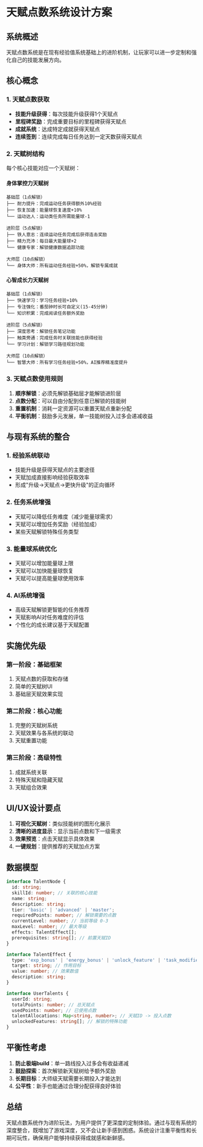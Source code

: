 # 天赋点数系统设计方案

## 系统概述

天赋点数系统是在现有经验值系统基础上的进阶机制，让玩家可以进一步定制和强化自己的技能发展方向。

## 核心概念

### 1. 天赋点数获取
- **技能升级获得**：每次技能升级获得1个天赋点
- **里程碑奖励**：完成重要目标的里程碑获得天赋点
- **成就系统**：达成特定成就获得天赋点
- **连续签到**：连续完成每日任务达到一定天数获得天赋点

### 2. 天赋树结构

每个核心技能对应一个天赋树：

#### 身体掌控力天赋树
```
基础层（1点解锁）
├── 耐力提升：完成运动任务获得额外10%经验
├── 恢复加速：能量球恢复速度+10%
└── 运动达人：运动类任务所需能量球-1

进阶层（5点解锁）
├── 铁人意志：连续运动任务完成后获得连击奖励
├── 精力充沛：每日最大能量球+2
└── 健康专家：解锁健康数据追踪功能

大师层（10点解锁）
└── 身体大师：所有运动任务经验+50%，解锁专属成就
```

#### 心智成长力天赋树
```
基础层（1点解锁）
├── 快速学习：学习任务经验+10%
├── 专注强化：番茄钟时长可自定义(15-45分钟)
└── 知识积累：完成阅读任务额外奖励

进阶层（5点解锁）
├── 深度思考：解锁任务笔记功能
├── 触类旁通：完成任务时关联技能也获得经验
└── 学习计划：解锁学习路径规划功能

大师层（10点解锁）
└── 智慧大师：所有学习任务经验+50%，AI推荐精准度提升
```

### 3. 天赋点数使用规则

1. **顺序解锁**：必须先解锁基础层才能解锁进阶层
2. **点数分配**：可以自由分配到任意已解锁的技能树
3. **重置机制**：消耗一定资源可以重置天赋点重新分配
4. **平衡机制**：鼓励多元发展，单一技能树投入过多会递减收益

## 与现有系统的整合

### 1. 经验系统联动
- 技能升级是获得天赋点的主要途径
- 天赋加成直接影响经验获取效率
- 形成"升级→天赋点→更快升级"的正向循环

### 2. 任务系统增强
- 天赋可以降低任务难度（减少能量球需求）
- 天赋可以增加任务奖励（经验加成）
- 某些天赋解锁特殊任务类型

### 3. 能量球系统优化
- 天赋可以增加能量球上限
- 天赋可以加快能量球恢复
- 天赋可以提高能量球使用效率

### 4. AI系统增强
- 高级天赋解锁更智能的任务推荐
- 天赋影响AI对任务难度的评估
- 个性化的成长建议基于天赋配置

## 实施优先级

### 第一阶段：基础框架
1. 天赋点数的获取和存储
2. 简单的天赋树UI
3. 基础层天赋效果实现

### 第二阶段：核心功能
1. 完整的天赋树系统
2. 天赋效果与各系统的联动
3. 天赋重置功能

### 第三阶段：高级特性
1. 成就系统关联
2. 特殊天赋和隐藏天赋
3. 天赋组合效果

## UI/UX设计要点

1. **可视化天赋树**：类似技能树的图形化展示
2. **清晰的进度显示**：显示当前点数和下一级需求
3. **效果预览**：点击天赋显示具体效果
4. **一键规划**：提供推荐的天赋加点方案

## 数据模型

```typescript
interface TalentNode {
  id: string;
  skillId: number; // 关联的核心技能
  name: string;
  description: string;
  tier: 'basic' | 'advanced' | 'master';
  requiredPoints: number; // 解锁需要的点数
  currentLevel: number; // 当前等级 0-3
  maxLevel: number; // 最大等级
  effects: TalentEffect[];
  prerequisites: string[]; // 前置天赋ID
}

interface TalentEffect {
  type: 'exp_bonus' | 'energy_bonus' | 'unlock_feature' | 'task_modifier';
  target: string; // 作用目标
  value: number; // 效果数值
  description: string;
}

interface UserTalents {
  userId: string;
  totalPoints: number; // 总天赋点
  usedPoints: number; // 已使用点数
  talentAllocations: Map<string, number>; // 天赋ID -> 投入点数
  unlockedFeatures: string[]; // 解锁的特殊功能
}
```

## 平衡性考虑

1. **防止极端build**：单一路线投入过多会有收益递减
2. **鼓励探索**：首次解锁新天赋树给予额外奖励
3. **长期目标**：大师级天赋需要长期投入才能达到
4. **公平性**：新手也能通过合理分配获得良好体验

## 总结

天赋点数系统作为进阶玩法，为用户提供了更深度的定制体验。通过与现有系统的深度整合，既增加了游戏深度，又不会让新手感到困惑。系统设计注重平衡性和长期可玩性，确保用户能够持续获得成就感和新鲜感。